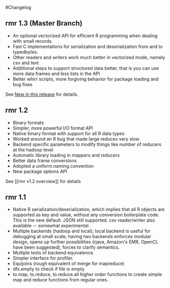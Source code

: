 #Changelog

## rmr 1.3 (Master Branch)
* An optional vectorized API for efficient R programming when dealing with small records.
* Fast C implementations for serialization and deserialization from and to typedbytes.
* Other readers and writers work much better in vectorized mode, namely csv and text
* Additional steps to support structured data better, that is you can use more data frames and less lists in the API
* Better whirr scripts, more forgiving behavior for package loading and bug fixes

See [New in this release](http://github.com/RevolutionAnalytics/RHadoop/blob/master/rmr/pkg/docs/new-in-this-release.md) for details.

## rmr 1.2 
* Binary formats
* Simpler, more powerful I/O format API
* Native binary format with support for all R data types
* Worked around an R bug that made large reduces very slow.
* Backend specific parameters to modify things like number of reducers at the hadoop level
* Automatic library loading in mappers and reducers
* Better data frame conversions
* Adopted a uniform.naming.convention
* New package options API

See [[rmr v1.2 overview]] for details
 
## rmr 1.1 

* Native R serialization/deserialization, which implies that all R objects are supported as key and value, without any conversion boilerplate code. This is the new default. JSON still supported. csv reader/writer also available -- somewhat experimental.
* Multiple backends (hadoop and local); local backend is useful for debugging at small scale; having two backends enforces modular design, opens up further possibilities (rjava, Amazon's EMR, OpenCL have been suggested), forces to clarify semantics.
* Multiple tests of backend equivalence.
* Simpler interface for profiler.
* Equijoins (rough equivalent of merge for mapreduce)
* dfs.empty to check if file is empty
* to.map, to.reduce, to.reduce.all higher order functions to create simple map and reduce functions from regular ones.